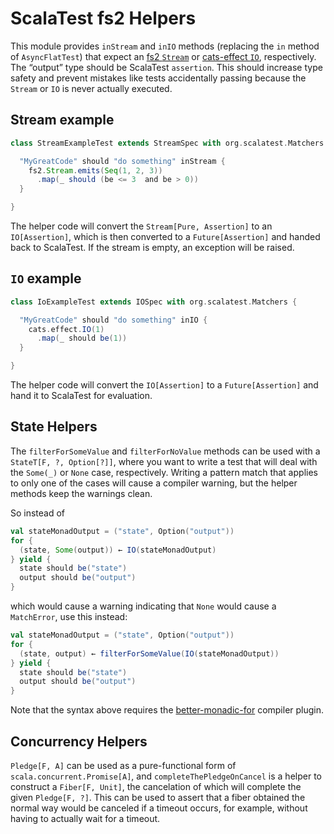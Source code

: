 # ScalaTest fs2 Helpers

This module provides `inStream` and `inIO` methods (replacing the `in` method of `AsyncFlatTest`) that expect an [fs2 `Stream`](https://github.com/functional-streams-for-scala/fs2) or [cats-effect `IO`](https://github.com/typelevel/cats-effect), respectively. The “output” type should be ScalaTest `assertion`. This should increase type safety and prevent mistakes like tests accidentally passing because the `Stream` or `IO` is never actually executed.

## Stream example

```scala
class StreamExampleTest extends StreamSpec with org.scalatest.Matchers {

  "MyGreatCode" should "do something" inStream {
    fs2.Stream.emits(Seq(1, 2, 3))
      .map(_ should (be <= 3  and be > 0))
  }

}
```

The helper code will convert the `Stream[Pure, Assertion]` to an `IO[Assertion]`, which is then converted to a `Future[Assertion]` and handed back to ScalaTest. If the stream is empty, an exception will be raised.

## `IO` example

```scala
class IoExampleTest extends IOSpec with org.scalatest.Matchers {

  "MyGreatCode" should "do something" inIO {
    cats.effect.IO(1)
      .map(_ should be(1))
  }

}
```

The helper code will convert the `IO[Assertion]` to a `Future[Assertion]` and hand it to ScalaTest for evaluation.

## State Helpers

The `filterForSomeValue` and `filterForNoValue` methods can be used with a `StateT[F, ?, Option[?]]`, where you want to write a test that will deal with the `Some(_)` or `None` case, respectively. Writing a pattern match that applies to only one of the cases will cause a compiler warning, but the helper methods keep the warnings clean.

So instead of 

```scala
val stateMonadOutput = ("state", Option("output"))
for {
  (state, Some(output)) ← IO(stateMonadOutput)
} yield {
  state should be("state")
  output should be("output")
}
```

which would cause a warning indicating that `None` would cause a `MatchError`, use this instead:

```scala
val stateMonadOutput = ("state", Option("output"))
for {
  (state, output) ← filterForSomeValue(IO(stateMonadOutput))
} yield {
  state should be("state")
  output should be("output")
}
```

Note that the syntax above requires the [better-monadic-for](https://github.com/oleg-py/better-monadic-for) compiler plugin.

## Concurrency Helpers

`Pledge[F, A]` can be used as a pure-functional form of `scala.concurrent.Promise[A]`, and `completeThePledgeOnCancel` is a helper to construct a `Fiber[F, Unit]`, the cancelation of which will complete the given `Pledge[F, ?]`. This can be used to assert that a fiber obtained the normal way would be canceled if a timeout occurs, for example, without having to actually wait for a timeout.

